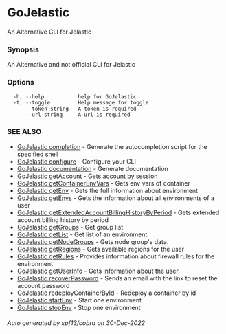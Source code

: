# GoJelastic

An Alternative CLI for Jelastic

### Synopsis

An Alternative and not official CLI for Jelastic

### Options

```
  -h, --help           help for GoJelastic
  -t, --toggle         Help message for toggle
      --token string   A token is required
      --url string     A url is required
```

### SEE ALSO

* [GoJelastic completion](GoJelastic_completion.md)	 - Generate the autocompletion script for the specified shell
* [GoJelastic configure](GoJelastic_configure.md)	 - Configure your CLI
* [GoJelastic documentation](GoJelastic_documentation.md)	 - Generate documentation
* [GoJelastic getAccount](GoJelastic_getAccount.md)	 - Gets account by session
* [GoJelastic getContainerEnvVars](GoJelastic_getContainerEnvVars.md)	 - Gets env vars of container
* [GoJelastic getEnv](GoJelastic_getEnv.md)	 - Gets the full information about environment
* [GoJelastic getEnvs](GoJelastic_getEnvs.md)	 - Gets the information about all environments of a user
* [GoJelastic getExtendedAccountBillingHistoryByPeriod](GoJelastic_getExtendedAccountBillingHistoryByPeriod.md)	 - Gets extended account billing history by period
* [GoJelastic getGroups](GoJelastic_getGroups.md)	 - Get group list
* [GoJelastic getList](GoJelastic_getList.md)	 - Get list of an environment
* [GoJelastic getNodeGroups](GoJelastic_getNodeGroups.md)	 - Gets node group's data.
* [GoJelastic getRegions](GoJelastic_getRegions.md)	 - Gets available regions for the user
* [GoJelastic getRules](GoJelastic_getRules.md)	 - Provides information about firewall rules for the environment
* [GoJelastic getUserInfo](GoJelastic_getUserInfo.md)	 - Gets information about the user.
* [GoJelastic recoverPassword](GoJelastic_recoverPassword.md)	 - Sends an email with the link to reset the account password
* [GoJelastic redeployContainerById](GoJelastic_redeployContainerById.md)	 - Redeploy a container by id
* [GoJelastic startEnv](GoJelastic_startEnv.md)	 - Start one environment
* [GoJelastic stopEnv](GoJelastic_stopEnv.md)	 - Stop one environment

###### Auto generated by spf13/cobra on 30-Dec-2022
